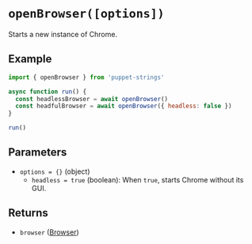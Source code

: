 # `openBrowser([options])`
Starts a new instance of Chrome.

## Example
```js
import { openBrowser } from 'puppet-strings'

async function run() {
  const headlessBrowser = await openBrowser()
  const headfulBrowser = await openBrowser({ headless: false })
}

run()
```

## Parameters
* `options = {}` (object)
  * `headless = true` (boolean): When `true`, starts Chrome without its GUI.

## Returns
* `browser` ([Browser](../../interface/README.md#browser))
